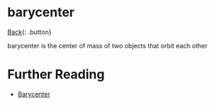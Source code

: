 # barycenter

[Back](../index.md#physics){: .button}

barycenter is the center of mass of two objects that orbit each other

# Further Reading

- [Barycenter](https://en.wikipedia.org/wiki/Barycenter)
